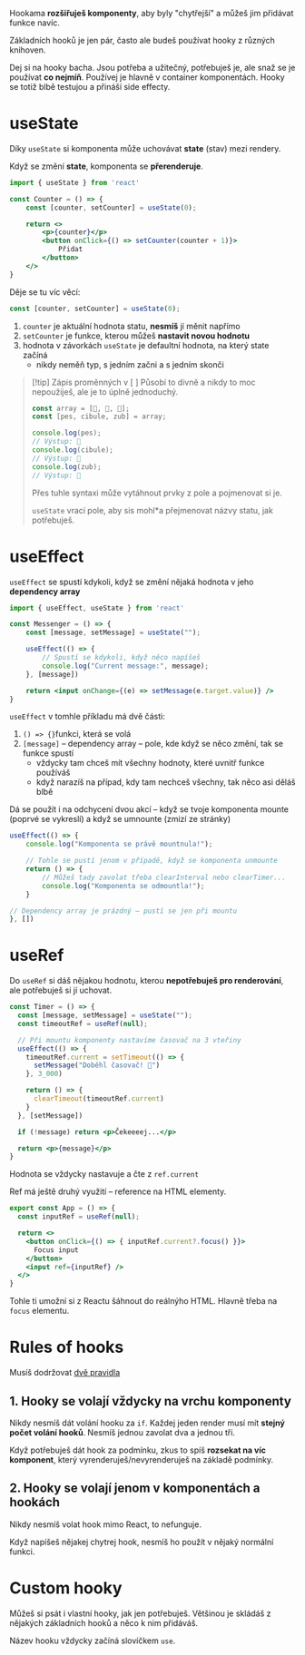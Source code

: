 Hookama **rozšiřuješ komponenty**, aby byly "chytřejší" a můžeš jim přidávat funkce navíc.

Základních hooků je jen pár, často ale budeš používat hooky z různých knihoven.

Dej si na hooky bacha. Jsou potřeba a užitečný, potřebuješ je, ale snaž se je používat **co nejmíň**. Používej je hlavně v container komponentách. Hooky se totiž blbě testujou a přináší side effecty.
# useState
Díky `useState` si komponenta může uchovávat **state** (stav) mezi rendery.

Když se změní **state**, komponenta se **přerenderuje**.

```jsx
import { useState } from 'react'

const Counter = () => {
	const [counter, setCounter] = useState(0);

	return <>
		<p>{counter}</p>
		<button onClick={() => setCounter(counter + 1)}>
			Přidat
		</button>
	</>
}
```

Děje se tu víc věcí:

```jsx
const [counter, setCounter] = useState(0);
```

1. `counter` je aktuální hodnota statu, **nesmíš** jí měnit napřímo
2. `setCounter` je funkce, kterou můžeš **nastavit novou hodnotu**
3. hodnota v závorkách `useState` je defaultní hodnota, na který state začíná
	- nikdy neměň typ, s jedním začni a s jedním skonči

> [!tip] Zápis proměnných v [ ]
> Působí to divně a nikdy to moc nepoužiješ, ale je to úplně jednoduchý.
> ```js
> const array = [🐶, 🧅, 🦷];
> const [pes, cibule, zub] = array;
> 
> console.log(pes);
> // Výstup: 🐶
> console.log(cibule);
> // Výstup: 🧅
> console.log(zub);
> // Výstup: 🦷
> ```
> 
> Přes tuhle syntaxi může vytáhnout prvky z pole a pojmenovat si je. 
> 
> `useState` vrací pole, aby sis mohl\*a přejmenovat názvy statu, jak potřebuješ.
> 
# useEffect
`useEffect` se spustí kdykoli, když se změní nějaká hodnota v jeho **dependency array**

```jsx
import { useEffect, useState } from 'react'

const Messenger = () => {
	const [message, setMessage] = useState("");

	useEffect(() => {
		// Spustí se kdykoli, když něco napíšeš
		console.log("Current message:", message);
	}, [message])

	return <input onChange={(e) => setMessage(e.target.value)} />
}
```

`useEffect` v tomhle příkladu má dvě části:
1. `() => {}`funkci, která se volá
2. `[message]` – dependency array – pole, kde když se něco změní, tak se funkce spustí
	- vždycky tam chceš mít všechny hodnoty, které uvnitř funkce používáš
	- když narazíš na případ, kdy tam nechceš všechny, tak něco asi děláš blbě

Dá se použít i na odchycení dvou akcí – když se tvoje komponenta mounte (poprvé se vykreslí) a když se umnounte (zmizí ze stránky)

```js
useEffect(() => {
	console.log("Komponenta se právě mountnula!");

	// Tohle se pustí jenom v případě, když se komponenta unmounte
	return () => {
		// Můžeš tady zavolat třeba clearInterval nebo clearTimer...
		console.log("Komponenta se odmountla!");
	}

// Dependency array je prázdný – pustí se jen při mountu
}, [])
```

# useRef
Do `useRef` si dáš nějakou hodnotu, kterou **nepotřebuješ pro renderování**, ale potřebuješ si jí uchovat.

```jsx
const Timer = () => {
  const [message, setMessage] = useState("");
  const timeoutRef = useRef(null);

  // Při mountu komponenty nastavíme časovač na 3 vteřiny
  useEffect(() => {
    timeoutRef.current = setTimeout(() => {
      setMessage("Doběhl časovač! 🤩")
    }, 3_000)

    return () => {
      clearTimeout(timeoutRef.current)
    }
  }, [setMessage])

  if (!message) return <p>Čekeeeej...</p>

  return <p>{message}</p>
}
```

Hodnota se vždycky nastavuje a čte z `ref.current`

Ref má ještě druhý využití – reference na HTML elementy.

```jsx
export const App = () => {
  const inputRef = useRef(null);

  return <>
    <button onClick={() => { inputRef.current?.focus() }}>
      Focus input
    </button>
    <input ref={inputRef} />
  </>
}
```

Tohle ti umožní si z Reactu šáhnout do reálnýho HTML. Hlavně třeba na `focus` elementu.
# Rules of hooks
Musíš dodržovat [dvě pravidla](https://react.dev/reference/rules/rules-of-hooks)
## 1. Hooky se volají vždycky na vrchu komponenty
Nikdy nesmíš dát volání hooku za `if`. Každej jeden render musí mít **stejný počet volání hooků**. Nesmíš jednou zavolat dva a jednou tři.

Když potřebuješ dát hook za podmínku, zkus to spíš **rozsekat na víc komponent**, který vyrenderuješ/nevyrenderuješ na základě podmínky.

## 2. Hooky se volají jenom v komponentách a hookách
Nikdy nesmíš volat hook mimo React, to nefunguje. 

Když napíšeš nějakej chytrej hook, nesmíš ho použít v nějaký normální funkci.
# Custom hooky
Můžeš si psát i vlastní hooky, jak jen potřebuješ. Většinou je skládáš z nějakých základních hooků a něco k nim přidáváš.

Název hooku vždycky začíná slovíčkem `use`.